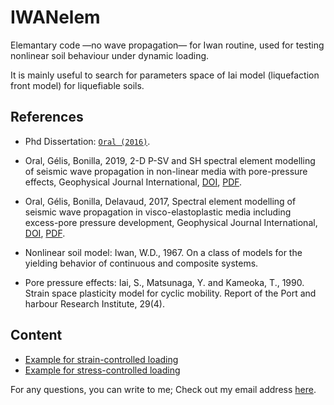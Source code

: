 # IWANelem
Elemantary code —no wave propagation— for Iwan routine, used for testing nonlinear soil behaviour under dynamic loading.

It is mainly useful to search for parameters space of Iai model (liquefaction front model) for liquefiable soils. 

## References 
* Phd Dissertation: [`Oral (2016)`](https://tel.archives-ouvertes.fr/tel-01562279).
* Oral, Gélis, Bonilla, 2019, 2-D P-SV and SH spectral element modelling of seismic wave propagation in non-linear media with pore-pressure effects,
Geophysical Journal International, [DOI](https://doi.org/10.1093/gji/ggz041), [PDF](https://doi.org/10.31223/X5PC8F).
* Oral, Gélis, Bonilla, Delavaud, 2017, Spectral element modelling of seismic wave
propagation in visco-elastoplastic media including excess-pore pressure development,
Geophysical Journal International, [DOI](https://doi.org/10.1093/gji/ggx375), [PDF](https://eartharxiv.org/repository/view/1953/).

* Nonlinear soil model: Iwan, W.D., 1967. On a class of models for the yielding behavior of continuous and composite systems.
* Pore pressure effects: Iai, S., Matsunaga, Y. and Kameoka, T., 1990. Strain space plasticity model for cyclic mobility. Report of the Port and harbour Research Institute, 29(4).

## Content
* [Example for strain-controlled loading](https://github.com/elifo/IWANelem/tree/master/STRAIN_CONTROLLED)
* [Example for stress-controlled loading](https://github.com/elifo/IWANelem/tree/master/STRESS_CONTROLLED)


For any questions, you can write to me; Check out my email address [here](https://elifo.github.io).
